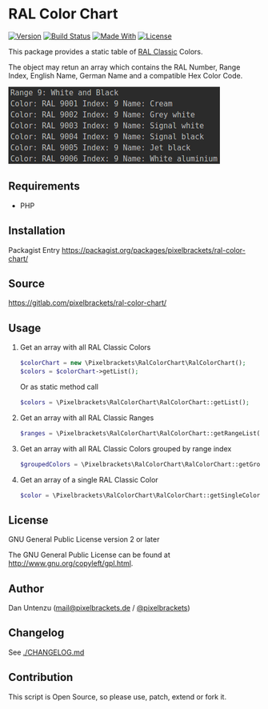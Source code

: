 # RAL Color Chart

[![Version](https://img.shields.io/packagist/v/pixelbrackets/ral-color-chart.svg?style=flat-square)](https://packagist.org/packages/pixelbrackets/ral-color-chart/)
[![Build Status](https://img.shields.io/gitlab/pipeline/pixelbrackets/ral-color-chart?style=flat-square)](https://gitlab.com/pixelbrackets/ral-color-chart/pipelines)
[![Made With](https://img.shields.io/badge/made_with-php-blue?style=flat-square)](https://gitlab.com/pixelbrackets/ral-color-chart#requirements)
[![License](https://img.shields.io/badge/license-gpl--2.0--or--later-blue.svg?style=flat-square)](https://spdx.org/licenses/GPL-2.0-or-later.html)

This package provides a static table of [RAL Classic](https://www.ral-farben.de/) Colors.

The object may retun an array which contains the RAL Number, Range Index, 
English Name, German Name and a compatible Hex Color Code.

![Screenshot](./docs/screenshot.png)

## Requirements

- PHP

## Installation

Packagist Entry https://packagist.org/packages/pixelbrackets/ral-color-chart/

## Source

https://gitlab.com/pixelbrackets/ral-color-chart/

## Usage

1. Get an array with all RAL Classic Colors
   ```php
   $colorChart = new \Pixelbrackets\RalColorChart\RalColorChart();
   $colors = $colorChart->getList();
   ```
    Or as static method call
   ```php
   $colors = \Pixelbrackets\RalColorChart\RalColorChart::getList();
   ```
1. Get an array with all RAL Classic Ranges
   ```php
   $ranges = \Pixelbrackets\RalColorChart\RalColorChart::getRangeList();
   ```
1. Get an array with all RAL Classic Colors grouped by range index
   ```php
   $groupedColors = \Pixelbrackets\RalColorChart\RalColorChart::getGroupedList();
   ```
1. Get an array of a single RAL Classic Color
   ```php
   $color = \Pixelbrackets\RalColorChart\RalColorChart::getSingleColor('RAL 2010');
   ```

## License

GNU General Public License version 2 or later

The GNU General Public License can be found at http://www.gnu.org/copyleft/gpl.html.

## Author

Dan Untenzu (<mail@pixelbrackets.de> / [@pixelbrackets](https://pixelbrackets.de))

## Changelog

See [./CHANGELOG.md](CHANGELOG.md)

## Contribution

This script is Open Source, so please use, patch, extend or fork it.
